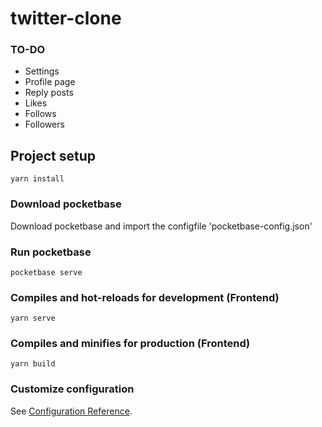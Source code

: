 # twitter-clone

### TO-DO
- Settings
- Profile page
- Reply posts
- Likes
- Follows
- Followers

## Project setup
```
yarn install
```

### Download pocketbase
Download pocketbase and import the configfile 'pocketbase-config.json'

### Run pocketbase
```
pocketbase serve
```

### Compiles and hot-reloads for development (Frontend)
```
yarn serve
```

### Compiles and minifies for production (Frontend)
```
yarn build
```

### Customize configuration
See [Configuration Reference](https://cli.vuejs.org/config/).
